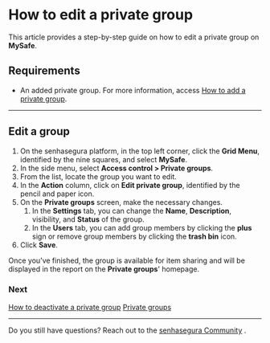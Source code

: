 # How to edit a private group

This article provides a step-by-step guide on how to edit a private group on **MySafe**.

## Requirements

* An added private group. For more information, access [How to add a private group](/v3-32/docs/mysafe-private-group-add).

***

## Edit a group

1. On the senhasegura platform, in the top left corner, click the **Grid Menu**, identified by the nine squares, and select **MySafe**.
2. In the side menu, select **Access control > Private groups**.
3. From the list, locate the group you want to edit.
4. In the **Action** column, click on **Edit private group**, identified by the pencil and paper icon.
5. On the **Private groups** screen, make the necessary changes.
    1. In the **Settings** tab, you can change the **Name**, **Description**, visibility, and **Status** of the group.
    2. In the **Users** tab, you can add group members by clicking the **plus** sign or remove group members by clicking the **trash bin** icon.
6. Click **Save**.



Once you’ve finished, the group is available for item sharing and will be displayed in the report on the **Private groups**' homepage.


### Next 
[How to deactivate a private group](/v3-32/docs/mysafe-private-group-deactivate)
[Private groups](/v3-32/docs/mysafe-private-group)

* * *

Do you still have questions? Reach out to the [senhasegura Community](https://community.senhasegura.io/) .